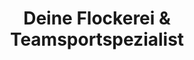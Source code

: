 ---
title: "Deine Flockerei & Teamsportspezialist"
url: /marienfelde/deine-flockerei-und-teamsportspezialist/
shop: Sport
---
